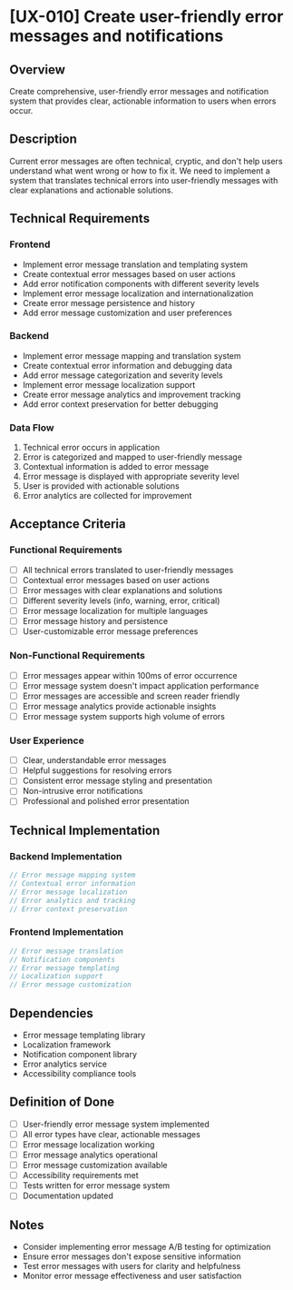 # [UX-010] Create user-friendly error messages and notifications

## Overview

Create comprehensive, user-friendly error messages and notification system that provides clear, actionable information to users when errors occur.

## Description

Current error messages are often technical, cryptic, and don't help users understand what went wrong or how to fix it. We need to implement a system that translates technical errors into user-friendly messages with clear explanations and actionable solutions.

## Technical Requirements

### Frontend

- Implement error message translation and templating system
- Create contextual error messages based on user actions
- Add error notification components with different severity levels
- Implement error message localization and internationalization
- Create error message persistence and history
- Add error message customization and user preferences

### Backend

- Implement error message mapping and translation system
- Create contextual error information and debugging data
- Add error message categorization and severity levels
- Implement error message localization support
- Create error message analytics and improvement tracking
- Add error context preservation for better debugging

### Data Flow

1. Technical error occurs in application
2. Error is categorized and mapped to user-friendly message
3. Contextual information is added to error message
4. Error message is displayed with appropriate severity level
5. User is provided with actionable solutions
6. Error analytics are collected for improvement

## Acceptance Criteria

### Functional Requirements

- [ ] All technical errors translated to user-friendly messages
- [ ] Contextual error messages based on user actions
- [ ] Error messages with clear explanations and solutions
- [ ] Different severity levels (info, warning, error, critical)
- [ ] Error message localization for multiple languages
- [ ] Error message history and persistence
- [ ] User-customizable error message preferences

### Non-Functional Requirements

- [ ] Error messages appear within 100ms of error occurrence
- [ ] Error message system doesn't impact application performance
- [ ] Error messages are accessible and screen reader friendly
- [ ] Error message analytics provide actionable insights
- [ ] Error message system supports high volume of errors

### User Experience

- [ ] Clear, understandable error messages
- [ ] Helpful suggestions for resolving errors
- [ ] Consistent error message styling and presentation
- [ ] Non-intrusive error notifications
- [ ] Professional and polished error presentation

## Technical Implementation

### Backend Implementation

```rust
// Error message mapping system
// Contextual error information
// Error message localization
// Error analytics and tracking
// Error context preservation
```

### Frontend Implementation

```typescript
// Error message translation
// Notification components
// Error message templating
// Localization support
// Error message customization
```

## Dependencies

- Error message templating library
- Localization framework
- Notification component library
- Error analytics service
- Accessibility compliance tools

## Definition of Done

- [ ] User-friendly error message system implemented
- [ ] All error types have clear, actionable messages
- [ ] Error message localization working
- [ ] Error message analytics operational
- [ ] Error message customization available
- [ ] Accessibility requirements met
- [ ] Tests written for error message system
- [ ] Documentation updated

## Notes

- Consider implementing error message A/B testing for optimization
- Ensure error messages don't expose sensitive information
- Test error messages with users for clarity and helpfulness
- Monitor error message effectiveness and user satisfaction
